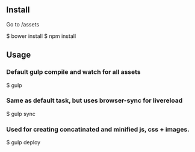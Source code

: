 
## Install

Go to /assets 

$ bower install
$ npm install

## Usage

### Default gulp compile and watch for all assets
$ gulp

### Same as default task, but uses browser-sync for livereload
$ gulp sync

### Used for creating concatinated and minified js, css + images.
$ gulp deploy

